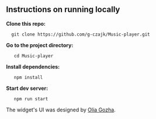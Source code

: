 ## Instructions on running locally

**Clone this repo:**

```
  git clone https://github.com/g-czajk/Music-player.git
```
**Go to the project directory:**

```
   cd Music-player
```
**Install dependencies:**

```
   npm install
```
**Start dev server:**

```
   npm run start
```

The widget's UI was designed by <a href="https://dribbble.com/OliaGozha">Olia Gozha</a>. 